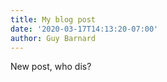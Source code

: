 ```yaml
---
title: My blog post
date: '2020-03-17T14:13:20-07:00'
author: Guy Barnard
---
```

New post, who dis?